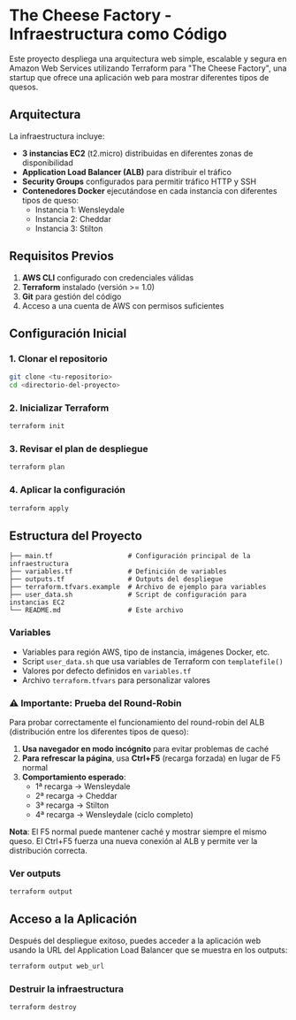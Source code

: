 # The Cheese Factory - Infraestructura como Código

Este proyecto despliega una arquitectura web simple, escalable y segura en Amazon Web Services utilizando Terraform para "The Cheese Factory", una startup que ofrece una aplicación web para mostrar diferentes tipos de quesos.

## Arquitectura

La infraestructura incluye:

- **3 instancias EC2** (t2.micro) distribuidas en diferentes zonas de disponibilidad
- **Application Load Balancer (ALB)** para distribuir el tráfico
- **Security Groups** configurados para permitir tráfico HTTP y SSH
- **Contenedores Docker** ejecutándose en cada instancia con diferentes tipos de queso:
  - Instancia 1: Wensleydale
  - Instancia 2: Cheddar  
  - Instancia 3: Stilton

## Requisitos Previos

1. **AWS CLI** configurado con credenciales válidas
2. **Terraform** instalado (versión >= 1.0)
3. **Git** para gestión del código
4. Acceso a una cuenta de AWS con permisos suficientes

## Configuración Inicial

### 1. Clonar el repositorio
```bash
git clone <tu-repositorio>
cd <directorio-del-proyecto>
```

### 2. Inicializar Terraform
```bash
terraform init
```

### 3. Revisar el plan de despliegue
```bash
terraform plan
```

### 4. Aplicar la configuración
```bash
terraform apply
```

## Estructura del Proyecto

```
├── main.tf                   # Configuración principal de la infraestructura
├── variables.tf              # Definición de variables
├── outputs.tf                # Outputs del despliegue
├── terraform.tfvars.example  # Archivo de ejemplo para variables
├── user_data.sh              # Script de configuración para instancias EC2
└── README.md                 # Este archivo
```

### Variables
- Variables para región AWS, tipo de instancia, imágenes Docker, etc.
- Script `user_data.sh` que usa variables de Terraform con `templatefile()`
- Valores por defecto definidos en `variables.tf`
- Archivo `terraform.tfvars` para personalizar valores

### ⚠️ Importante: Prueba del Round-Robin

Para probar correctamente el funcionamiento del round-robin del ALB (distribución entre los diferentes tipos de queso):

1. **Usa navegador en modo incógnito** para evitar problemas de caché
2. **Para refrescar la página**, usa **Ctrl+F5** (recarga forzada) en lugar de F5 normal
3. **Comportamiento esperado**:
    - 1ª recarga → Wensleydale
    - 2ª recarga → Cheddar
    - 3ª recarga → Stilton
    - 4ª recarga → Wensleydale (ciclo completo)

**Nota**: El F5 normal puede mantener caché y mostrar siempre el mismo queso. El Ctrl+F5 fuerza una nueva conexión al ALB y permite ver la distribución correcta.

### Ver outputs
```bash
terraform output
```

## Acceso a la Aplicación

Después del despliegue exitoso, puedes acceder a la aplicación web usando la URL del Application Load Balancer que se muestra en los outputs:

```bash
terraform output web_url
```
### Destruir la infraestructura
```bash
terraform destroy
```








```





